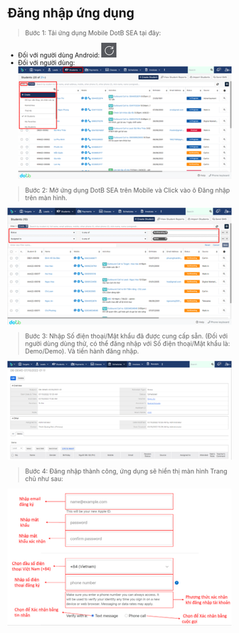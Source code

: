 # Đăng nhập ứng dụng

> Bước 1: Tải ứng dụng Mobile DotB SEA tại đây:

* Đối với người dùng Android:  [![](../.gitbook/assets/image%20%2854%29.png) ](https://play.google.com/store/apps/details?id=vn.dotb.sea)
* Đối với người dùng:  [![](../.gitbook/assets/image%20%2873%29.png) ](https://apps.apple.com/us/app/dotb-crm/id1475488445…)

> Bước 2: Mở ứng dụng DotB SEA trên Mobile và Click vào ô Đăng nhập trên màn hình.

![](../.gitbook/assets/image%20%2874%29.png)

> Bước 3: Nhập Số điện thoại/Mật khẩu đã được cung cấp sẵn. \(Đối với người dùng dùng thử, có thể đăng nhập với Số điện thoại/Mật khẩu là: Demo/Demo\). Và tiến hành đăng nhập.

![](../.gitbook/assets/image%20%2844%29.png)

> Bước 4: Đăng nhập thành công, ứng dụng sẽ hiển thị màn hình Trang chủ như sau:

![](../.gitbook/assets/image%20%2839%29.png)





